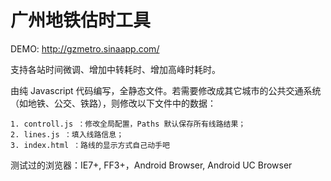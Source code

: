广州地铁估时工具
======

DEMO: http://gzmetro.sinaapp.com/

支持各站时间微调、增加中转耗时、增加高峰时耗时。

由纯 Javascript 代码编写，全静态文件。若需要修改成其它城市的公共交通系统（如地铁、公交、铁路），则修改以下文件中的数据：

    1. controll.js ：修改全局配置，Paths 默认保存所有线路结果；
    2. lines.js ：填入线路信息；
    3. index.html ：路线的显示方式自己动手吧

测试过的浏览器：IE7+, FF3+，Android Browser, Android UC Browser